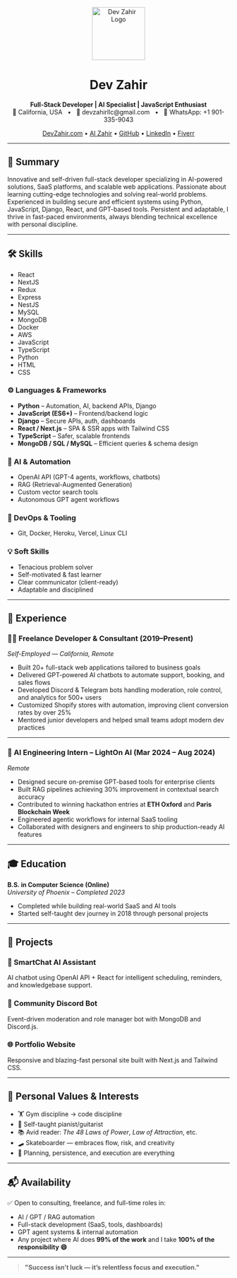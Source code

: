<p align="center">
  <img src="https://i.ibb.co/LXc7LfGM/avatar-devzahir-modified.png" alt="Dev Zahir Logo" width="120"/>
</p>

<h1 align="center">Dev Zahir</h1>

<p align="center">
<strong>Full-Stack Developer | AI Specialist | JavaScript Enthusiast</strong><br/>
  📍 California, USA &nbsp; • &nbsp; 📧 devzahirllc@gmail.com &nbsp; • &nbsp; 📱 WhatsApp: +1 901-335-9043
</p>

<p align="center">
  <a href="https://devzahir.com">DevZahir.com</a> • <a href="https://aizahir.netlify.app/">AI Zahir</a> • 
  <a href="https://github.com/devzahirx3">GitHub</a> • 
  <a href="https://linkedin.com/in/dev-zahir-54baa5376">LinkedIn</a> • 
  <a href="https://fiverr.com/s/m5Vb1g8">Fiverr</a>
</p>

---

## 🧠 Summary

Innovative and self-driven full-stack developer specializing in AI-powered solutions, SaaS platforms, and scalable web applications. Passionate about learning cutting-edge technologies and solving real-world problems. Experienced in building secure and efficient systems using Python, JavaScript, Django, React, and GPT-based tools. Persistent and adaptable, I thrive in fast-paced environments, always blending technical excellence with personal discipline.

---

## 🛠️ Skills
- React
- NextJS
- Redux
- Express
- NestJS
- MySQL
- MongoDB
- Docker
- AWS
- JavaScript
- TypeScript
- Python
- HTML
- CSS


### ⚙️ Languages & Frameworks
- **Python** – Automation, AI, backend APIs, Django
- **JavaScript (ES6+)** – Frontend/backend logic
- **Django** – Secure APIs, auth, dashboards
- **React / Next.js** – SPA & SSR apps with Tailwind CSS
- **TypeScript** – Safer, scalable frontends
- **MongoDB / SQL / MySQL** – Efficient queries & schema design

### 🧠 AI & Automation
- OpenAI API (GPT-4 agents, workflows, chatbots)
- RAG (Retrieval-Augmented Generation)
- Custom vector search tools
- Autonomous GPT agent workflows

### 🧰 DevOps & Tooling
- Git, Docker, Heroku, Vercel, Linux CLI

### 💡 Soft Skills
- Tenacious problem solver
- Self-motivated & fast learner
- Clear communicator (client-ready)
- Adaptable and disciplined

---

## 💼 Experience

### 🧑‍💻 Freelance Developer & Consultant (2019–Present)  
*Self-Employed — California, Remote*

- Built 20+ full-stack web applications tailored to business goals
- Delivered GPT-powered AI chatbots to automate support, booking, and sales flows
- Developed Discord & Telegram bots handling moderation, role control, and analytics for 500+ users
- Customized Shopify stores with automation, improving client conversion rates by over 25%
- Mentored junior developers and helped small teams adopt modern dev practices

---

### 🧪 AI Engineering Intern – LightOn AI (Mar 2024 – Aug 2024)  
*Remote*

- Designed secure on-premise GPT-based tools for enterprise clients
- Built RAG pipelines achieving 30% improvement in contextual search accuracy
- Contributed to winning hackathon entries at **ETH Oxford** and **Paris Blockchain Week**
- Engineered agentic workflows for internal SaaS tooling
- Collaborated with designers and engineers to ship production-ready AI features

---

## 🎓 Education

**B.S. in Computer Science (Online)**  
*University of Phoenix – Completed 2023*

- Completed while building real-world SaaS and AI tools
- Started self-taught dev journey in 2018 through personal projects

---

## 🚀 Projects

### 🧠 SmartChat AI Assistant
AI chatbot using OpenAI API + React for intelligent scheduling, reminders, and knowledgebase support.

### 🤖 Community Discord Bot
Event-driven moderation and role manager bot with MongoDB and Discord.js.

### 🌐 Portfolio Website
Responsive and blazing-fast personal site built with Next.js and Tailwind CSS.

---

## 🎯 Personal Values & Interests

- 🏋️ Gym discipline → code discipline  
- 🎹 Self-taught pianist/guitarist  
- 📚 Avid reader: *The 48 Laws of Power*, *Law of Attraction*, etc.  
- 🛹 Skateboarder — embraces flow, risk, and creativity  
- 🔑 Planning, persistence, and execution are everything  

---

## 📬 Availability

✅ Open to consulting, freelance, and full-time roles in:
- AI / GPT / RAG automation  
- Full-stack development (SaaS, tools, dashboards)  
- GPT agent systems & internal automation  
- Any project where AI does **99% of the work** and I take **100% of the responsibility 😄**

---

> **"Success isn’t luck — it’s relentless focus and execution."**
